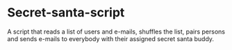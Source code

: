 Secret-santa-script
===================

A script that reads a list of users and e-mails, shuffles the list, pairs persons and sends e-mails to everybody with their assigned secret santa buddy.